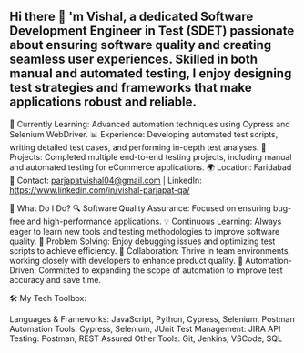 ## Hi there 👋 'm Vishal, a dedicated Software Development Engineer in Test (SDET) passionate about ensuring software quality and creating seamless user experiences. Skilled in both manual and automated testing, I enjoy designing test strategies and frameworks that make applications robust and reliable.

🌱 Currently Learning: Advanced automation techniques using Cypress and Selenium WebDriver.
📊 Experience: Developing automated test scripts, writing detailed test cases, and performing in-depth test analyses.
💼 Projects: Completed multiple end-to-end testing projects, including manual and automated testing for eCommerce applications.
🌍 Location: Faridabad
📧 Contact: parjapatvishal04@gmail.com | LinkedIn: https://www.linkedin.com/in/vishal-parjapat-qa/

🚀 What Do I Do?
🔍 Software Quality Assurance: Focused on ensuring bug-free and high-performance applications.
💡 Continuous Learning: Always eager to learn new tools and testing methodologies to improve software quality.
🧩 Problem Solving: Enjoy debugging issues and optimizing test scripts to achieve efficiency.
🤝 Collaboration: Thrive in team environments, working closely with developers to enhance product quality.
🎯 Automation-Driven: Committed to expanding the scope of automation to improve test accuracy and save time.

🛠️ My Tech Toolbox:

Languages & Frameworks: JavaScript, Python, Cypress, Selenium, Postman
Automation Tools: Cypress, Selenium, JUnit
Test Management: JIRA
API Testing: Postman, REST Assured
Other Tools: Git, Jenkins, VSCode, SQL 


<!--
**VishalParjapat01/VishalParjapat01** is a ✨ _special_ ✨ repository because its `README.md` (this file) appears on your GitHub profile.

Here are some ideas to get you started:

- 🔭 I’m currently working on ...
- 🌱 I’m currently learning ...
- 👯 I’m looking to collaborate on ...
- 🤔 I’m looking for help with ...
- 💬 Ask me about ...
- 📫 How to reach me: ...
- 😄 Pronouns: ...
- ⚡ Fun fact: ...
-->

